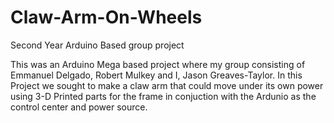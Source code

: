 # Claw-Arm-On-Wheels
Second Year Arduino Based group project

This was an Arduino Mega based project where my group consisting of Emmanuel Delgado, Robert Mulkey and I, Jason Greaves-Taylor.
In this Project we sought to make a claw arm that could move under its own power using 3-D Printed parts for the frame in conjuction with the Ardunio as the control center and power source.
